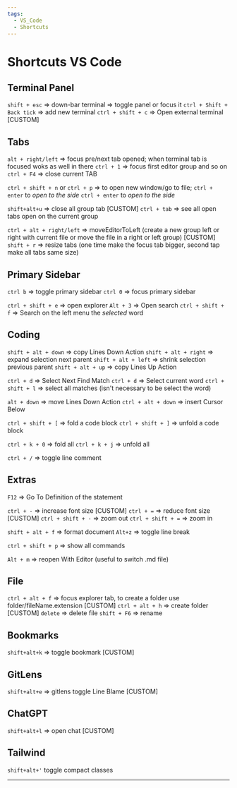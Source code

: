 ```yaml
---
tags:
  - VS_Code
  - Shortcuts
---
```


# Shortcuts VS Code

## Terminal Panel

`shift + esc` => down-bar terminal => toggle panel or focus it
`ctrl + Shift + Back tick` => add new terminal
`ctrl + shift + c` => Open external terminal [CUSTOM]

## Tabs

`alt + right/left` => focus pre/next tab opened; when terminal tab is focused woks as well in there
`ctrl + 1` => focus first editor group and so on
`ctrl + F4` => close current TAB

`ctrl + shift + n` or `ctrl + p` => to open new window/go to file; `ctrl + enter` to _open to the side_
`ctrl + enter` to _open to the side_

`shift+alt+u` => close all group tab [CUSTOM]
`ctrl + tab` => see all open tabs open on the current group

`ctrl + alt + right/left` => moveEditorToLeft (create a new group left or right with current file or move the file in a right or left group) [CUSTOM]
`shift + r` => resize tabs (one time make the focus tab bigger, second tap make all tabs same size)

## Primary Sidebar

`ctrl b` => toggle primary sidebar
`ctrl 0` => focus primary sidebar

`ctrl + shift + e` => open explorer
`Alt + 3` => Open search
`ctrl + shift + f` => Search on the left menu the _selected_ word

## Coding

`shift + alt + down` => copy Lines Down Action
`shift + alt + right` => expand selection next parent
`shift + alt + left` => shrink selection previous parent
`shift + alt + up` => copy Lines Up Action

`ctrl + d` => Select Next Find Match
`ctrl + d` => Select current word
`ctrl + shift + l` => select all matches (isn't necessary to be select the word)

`alt + down` => move Lines Down Action
`ctrl + alt + down` => insert Cursor Below

`ctrl + shift + [` => fold a code block
`ctrl + shift + ]` => unfold a code block

`ctrl + k + 0` => fold all
`ctrl + k + j` => unfold all

`ctrl + /` => toggle line comment

## Extras

`F12` => Go To Definition of the statement

`ctrl + -` => increase font size [CUSTOM]
`ctrl + =` => reduce font size [CUSTOM]
`ctrl + shift + -` => zoom out
`ctrl + shift + =` => zoom in

`shift + alt + f` => format document
`Alt+z` => toggle line break

`ctrl + shift + p` => show all commands

`Alt + m` => reopen With Editor (useful to switch .md file)

## File

`ctrl + alt + f` => focus explorer tab, to create a folder use folder/fileName.extension [CUSTOM]
`ctrl + alt + h` => create folder [CUSTOM]
`delete` => delete file
`shift + F6` => rename

## Bookmarks

`shift+alt+k` => toggle bookmark [CUSTOM]

## GitLens

`shift+alt+e` => gitlens toggle Line Blame [CUSTOM]

## ChatGPT

`shift+alt+l` => open chat [CUSTOM]

## Tailwind

`shift+alt+'` toggle compact classes

---
